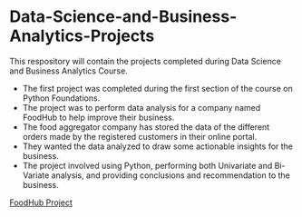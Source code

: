 # Data-Science-and-Business-Analytics-Projects
This respository will contain the projects completed during Data Science and Business Analytics Course.

- The first project was completed during the first section of the course on Python Foundations.
- The project was to perform data analysis for a company named FoodHub to help improve their business.
- The food aggregator company has stored the data of the different orders made by the registered customers in their online portal. 
- They wanted the data analyzed to draw some actionable insights for the business.
- The project involved using Python, performing both Univariate and Bi-Variate analysis, and providing conclusions and recommendation to the business. 

[FoodHub Project](https://github.com/sarahmaine/Data-Science-and-Business-Analytics-Projects/blob/e2f9d0795d9e9fb5a493482504c66b4674074707/FoodHubProject_FullCode_SarahMaine.ipynb)
